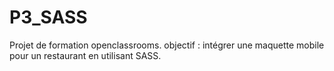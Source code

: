 # P3_SASS
Projet de formation openclassrooms.
objectif : intégrer une maquette mobile pour un restaurant en utilisant SASS.
